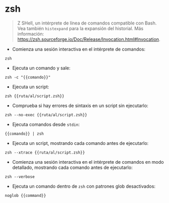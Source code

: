 # zsh

> Z SHell, un intérprete de línea de comandos compatible con Bash.
> Vea también `histexpand` para la expansión del historial.
> Más información: <https://zsh.sourceforge.io/Doc/Release/Invocation.html#Invocation>.

- Comienza una sesión interactiva en el intérprete de comandos:

`zsh`

- Ejecuta un comando y sale:

`zsh -c "{{comando}}"`

- Ejecuta un script:

`zsh {{ruta/al/script.zsh}}`

- Comprueba si hay errores de sintaxis en un script sin ejecutarlo:

`zsh --no-exec {{ruta/al/script.zsh}}`

- Ejecuta comandos desde `stdin`:

`{{comando}} | zsh`

- Ejecuta un script, mostrando cada comando antes de ejecutarlo:

`zsh --xtrace {{ruta/al/script.zsh}}`

- Comienza una sesión interactiva en el intérprete de comandos en modo detallado, mostrando cada comando antes de ejecutarlo:

`zsh --verbose`

- Ejecuta un comando dentro de `zsh` con patrones glob desactivados:

`noglob {{command}}`
